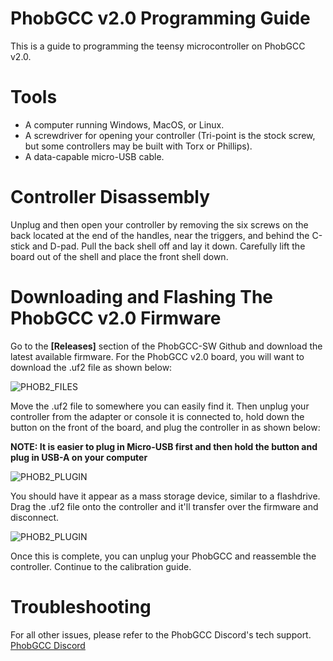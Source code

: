# PhobGCC v2.0 Programming Guide

This is a guide to programming the teensy microcontroller on PhobGCC v2.0.

# Tools

* A computer running Windows, MacOS, or Linux.
* A screwdriver for opening your controller (Tri-point is the stock screw, but some controllers may be built with Torx or Phillips).
* A data-capable micro-USB cable.

# Controller Disassembly

Unplug and then open your controller by removing the six screws on the back located at the end of the handles, near the triggers, and behind the C-stick and D-pad.
Pull the back shell off and lay it down.
Carefully lift the board out of the shell and place the front shell down.

# Downloading and Flashing The PhobGCC v2.0 Firmware

Go to the **[Releases]** section of the PhobGCC-SW Github and download the latest available firmware. For the PhobGCC v2.0 board, you will want to download the .uf2 file as shown below:

![PHOB2_FILES](https://github.com/PhobGCC/PhobGCC-doc/blob/main/For_Users/Phob_Programming_Guide_Images/phob2_files.PNG?raw=true)

Move the .uf2 file to somewhere you can easily find it. Then unplug your controller from the adapter or console it is connected to, hold down the button on the front of the board, and plug the controller in as shown below:

**NOTE: It is easier to plug in Micro-USB first and then hold the button and plug in USB-A on your computer**

![PHOB2_PLUGIN](https://github.com/PhobGCC/PhobGCC-doc/blob/main/For_Users/Phob_Programming_Guide_Images/phob2_hold.jpg?raw=true)

You should have it appear as a mass storage device, similar to a flashdrive. Drag the .uf2 file onto the controller and it'll transfer over the firmware and disconnect.

![PHOB2_PLUGIN](https://github.com/PhobGCC/PhobGCC-doc/blob/main/For_Users/Phob_Programming_Guide_Images/Phob2_transfer.PNG?raw=true)

Once this is complete, you can unplug your PhobGCC and reassemble the controller. Continue to the calibration guide.

# Troubleshooting

For all other issues, please refer to the PhobGCC Discord's tech support.
[PhobGCC Discord](https://discord.gg/yrpUu7mgzm)
